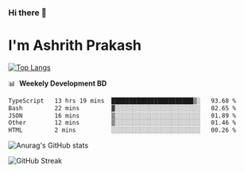 ### Hi there 👋
# I'm Ashrith Prakash

[![Top Langs](https://github-readme-stats.vercel.app/api/top-langs/?username=xxcheckmatexx&count_private=true&include_all_commits=true&show_icons=true&line_height=20&title_color=FFFFFF&icon_color=FFFFFF&text_color=FFFFFF&bg_color=0D1117&langs_count=8)](https://github.com/anuraghazra/github-readme-stats)

📊 &nbsp;**Weekely Development BD**

<!--START_SECTION:waka-->

```txt
TypeScript   13 hrs 19 mins  ███████████████████████▒░   93.68 %
Bash         22 mins         ▓░░░░░░░░░░░░░░░░░░░░░░░░   02.65 %
JSON         16 mins         ▒░░░░░░░░░░░░░░░░░░░░░░░░   01.89 %
Other        12 mins         ▒░░░░░░░░░░░░░░░░░░░░░░░░   01.46 %
HTML         2 mins          ░░░░░░░░░░░░░░░░░░░░░░░░░   00.26 %
```

<!--END_SECTION:waka-->

![Anurag's GitHub stats](https://github-readme-stats.vercel.app/api?username=xxcheckmatexx&count_private=true&show_icons=true&theme=merko)  

![GitHub Streak](http://github-readme-streak-stats.herokuapp.com?user=xxcheckmatexx&theme=merko&hide_border=true&date_format=M%20j%5B%2C%20Y%5D&fire=DD0E0B)
<br/>
